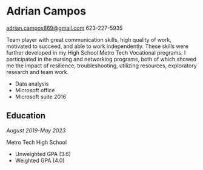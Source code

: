 # Adrian Campos
adrian.campos869@gmail.com 623-227-5935

Team player with great communication skills, high quality of work, motivated to succeed, and able to work independently. These skills were further developed in my High School Metro Tech Vocational programs.  I participated in the nursing and networking programs, both of which showed me the impact of resilience, troubleshooting, utilizing resources, exploratory research and team work.

* Data analysis
* Microsoft office 
* Microsoft suite 2016

## Education
*August 2019-May 2023*

Metro Tech High School
* Unweighted GPA (3.6)
* Weighted GPA (4.0)
